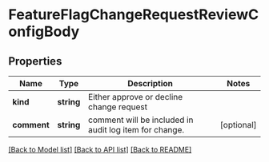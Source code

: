 # FeatureFlagChangeRequestReviewConfigBody

## Properties
Name | Type | Description | Notes
------------ | ------------- | ------------- | -------------
**kind** | **string** | Either approve or decline change request | 
**comment** | **string** | comment will be included in audit log item for change. | [optional] 

[[Back to Model list]](../README.md#documentation-for-models) [[Back to API list]](../README.md#documentation-for-api-endpoints) [[Back to README]](../README.md)


